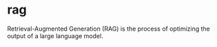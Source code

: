 # rag
Retrieval-Augmented Generation (RAG) is the process of optimizing the output of a large language model.

